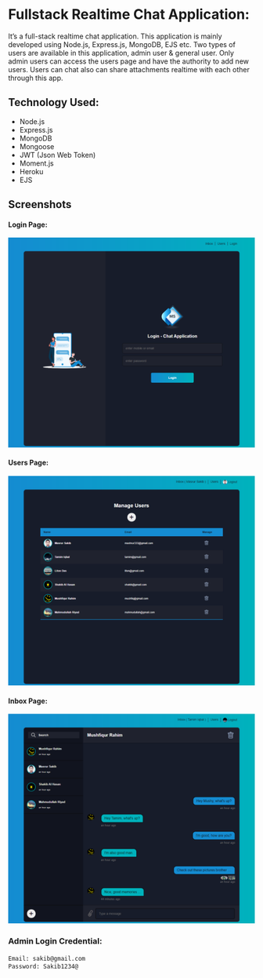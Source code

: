 # Fullstack Realtime Chat Application:

It’s a full-stack realtime chat application. This application is mainly developed using Node.js, Express.js, MongoDB, EJS etc. Two types of users are available in this application, admin user & general user. Only admin users can access the users page and have the authority to add new users. Users can chat also can share attachments realtime with each other through this app.

## Technology Used:

- Node.js
- Express.js
- MongoDB
- Mongoose
- JWT (Json Web Token)
- Moment.js
- Heroku
- EJS

## Screenshots

#### Login Page:

![loginPage](https://github.com/masrur-sakib/fullstack-realtime-chat-application/blob/main/screenshots/loginPage.png?raw=true)

#### Users Page:

![usersPage](https://github.com/masrur-sakib/fullstack-realtime-chat-application/blob/main/screenshots/usersPage.png?raw=true)

#### Inbox Page:

![inboxPage](https://github.com/masrur-sakib/fullstack-realtime-chat-application/blob/main/screenshots/inboxPage.png?raw=true)

### Admin Login Credential:

```
Email: sakib@gmail.com
Password: Sakib1234@
```
